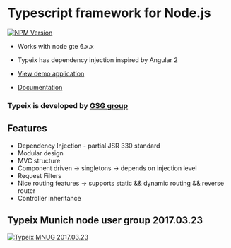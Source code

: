 # Typescript framework for Node.js

[![NPM Version][npm-image]][npm-url]
 
 
* Works with node gte 6.x.x
* Typeix has dependency injection inspired by Angular 2


* [View demo application][demo-app]
* [Documentation][docs]

### Typeix is developed by [GSG group](http://www.global-savings-group.com)

## Features
* Dependency Injection - partial JSR 330 standard
* Modular design
* MVC structure
* Component driven -> singletons -> depends on injection level
* Request Filters
* Nice routing features -> supports static && dynamic routing && reverse router
* Controller inheritance



## Typeix Munich node user group 2017.03.23

[![Typeix MNUG 2017.03.23](https://img.youtube.com/vi/IWT6hVTFX8g/0.jpg)](https://youtu.be/IWT6hVTFX8g "Typeix MNUG 2017.03.23")

[npm-image]: https://badge.fury.io/js/typeix.svg
[npm-url]: https://badge.fury.io/js/typeix
[demo-app]: https://github.com/igorzg/typeix-demo-app
[docs]: https://igorivanovic.gitbooks.io/typeix


 
